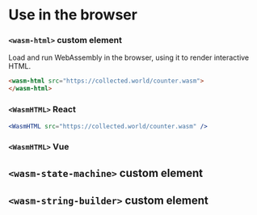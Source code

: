 # Use in the browser

### `<wasm-html>` custom element

Load and run WebAssembly in the browser, using it to render interactive HTML.

```html
<wasm-html src="https://collected.world/counter.wasm">
</wasm-html>
```

### `<WasmHTML>` React

```jsx
<WasmHTML src="https://collected.world/counter.wasm" />
```

### `<WasmHTML>` Vue

## `<wasm-state-machine>` custom element

## `<wasm-string-builder>` custom element
